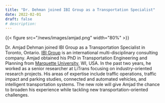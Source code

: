 ```yaml
---
title: "Dr. Dehman joined IBI Group as a Transportation Specialist"
date: 2022-02-01
draft: false
# description:
---
```

{{< figure src="/news/images/amjad.png" width="80%" >}}


<!--more-->

Dr. Amjad Dehman joined IBI Group as a Transportation Specialist in Toronto, Ontario. [IBI Group](https://www.ibigroup.com/) is an international multi-disciplinary consulting company. Amjad obtained his PhD in Transportation Engineering and Planning from [Marquette University](https://www.marquette.edu/), WI, USA. In the past two years, he worked as a senior researcher at LiTrans focusing on industry-oriented research projects. His areas of expertise include traffic operations, traffic impact and parking studies, connected and automated vehicles, and intelligent transportation systems. The new role will give Amjad the chance to broaden his experience while tackling new transportation-oriented challenges.
